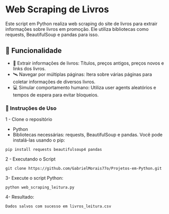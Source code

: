 # Web Scraping de Livros
Este script em Python realiza web scraping do site de livros para extrair informações sobre livros em promoção. Ele utiliza bibliotecas como requests, BeautifulSoup e pandas para isso.

## 🚀 Funcionalidade
* 📢 Extrair informações de livros: Títulos, preços antigos, preços novos e links dos livros.
* 🛰️ Navegar por múltiplas páginas: Itera sobre várias páginas para coletar informações de diversos livros.
* 💻 Simular comportamento humano: Utiliza user agents aleatórios e tempos de espera para evitar bloqueios.

### 🔧 Instruções de Uso

1 - Clone o repositório
 
* Python
* Bibliotecas necessárias: requests, BeautifulSoup e pandas. Você pode instalá-las usando o pip:

```
pip install requests beautifulsoup4 pandas

```
2 - Executando o Script
```
git clone https://github.com/GabrielMorais77o/Projetos-em-Python.git

```
3- Execute o script Python:
```
python web_scraping_leitura.py
```
4- Resultado:
```
Dados salvos com sucesso em livros_leitura.csv
```
